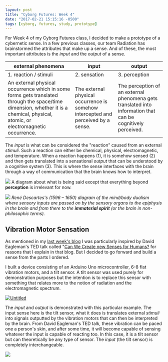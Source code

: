 ```yaml
---
layout: post
title: "Cyborg Futures: Week 4"
date: "2017-02-21 15:15:16 -0500"
tags: [cyborg, futures, study, prototype]
---
```


For Week 4 of my Cyborg Futures class, I decided to make a prototype of a cybernetic sense. In a few previous classes, our team Radiation has brainstormed the attributes that make up a sense. And of these, the most important attributes is the *input* and the *output* of a sense.

external phenomena  |  input | output
--|---|--
1. reaction / stimuli   |  2. sensation |  3. perception
An external physical occurrence which in some forms gets translated through the space/time dimension, whether it is a chemical, physical, atomic, or electromagnetic occurrence.  |  The external physical occurrence is somehow intercepted and perceived by a sense. |  The perception of an external phenomena gets translated into information that can be cognitively perceived.

The *input* is what can be considered the "reaction" caused from an external *stimuli*. Such a reaction can either be chemical, physical, electromagnetic, and temperature. When a reaction happens (1), it is somehow sensed (2) and then gets translated into a sensational *output* that can be understood by a cognitive system (3). This is where the sense interfaces with the brain through a way of communication that the brain knows how to interpret.

![](http://waysofperception.com/wp-content/uploads/2015/04/processor6.jpg) A diagram about what is being said except that everything beyond **perception** is irrelevant for now.

![](https://upload.wikimedia.org/wikipedia/commons/3/35/Descartes_mind_and_body.gif) *René Descartes's (1596 – 1650)  diagram of the mind/body dualism where sensory inputs are passed on by the sensory organs to the epiphysis in the brain and from there to the **immaterial spirit** (or the brain in non-philosophic terms).*

## Vibration Motor Sensation

As mentioned in my [last week's blog](http://mbrav.com/journal/2017/02/14) I was particularly inspired by David Eagleman's TED talk called "[Can We Create new Senses for Humans?](https://www.ted.com/talks/david_eagleman_can_we_create_new_senses_for_humans) for reasons that I explain in that blog. But I decided to go forward and build a sense from the parts I ordered.

I built a device consisting of an Arduino Uno microcontroller, 6-8 flat vibration motors, and a tilt sensor. A tilt sensor was used purely for demonstration purposes but the intention is to replace this sensor with something that relates more to the notion of radiation and the electromagnetic spectrum.  

<a data-flickr-embed="true"  href="https://www.flickr.com/photos/mixania/32657376260/in/album-72157668323153014/" title="Untitled"><img src="https://c1.staticflickr.com/1/283/32657376260_1d3f13fe52.jpg" alt="Untitled"></a><script async src="//embedr.flickr.com/assets/client-code.js" charset="utf-8"></script>


The *input* and *output* is demonstrated with this particular example. The input sense here is the tilt sensor, what it does is translates external *stimuli* into signals outputted by the vibration motors that can then be interpreted by the brain. From David Eagleman's TED talk, these vibration can be paced one a person's skin, and after some time, it will become capable of sensing whatever the input is capable of reacting too. In this case, it is a tilt sensor but can theoretically be any type of sensor. The *input* (the tilt sensor) is completely interchangeable.

![](https://c1.staticflickr.com/3/2143/32658586180_8f58f25342_b.jpg)

